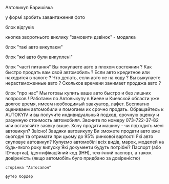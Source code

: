 Автовикуп Баришівка

у формі зробить завантаження фото

блок відгуків

кнопка зворотнього виклику "замовити дзвінок" - модалка

блок "такі авто викупаєм"

блок "які авто були викуплені"

блок "часті питання" Вы покупаете авто в плохом состоянии ? Как быстро продать
вам свой автомобиль ? Если авто кредитное или находится в залоге ? Что делать,
если авто не на ходу ? Вы выкупаете нерастаможенные авто ? Скольков времени
занимает продажа авто ?

блок "про нас" Мы готовы купить ваше авто быстро и без лишних вопросов !
Работаем по Автовыкупу в Киеве и Киевской области уже долгое время, имеем
необходимый эвакуатор, лафет. Бесплатно оцениваем автомобили и помогаем их
срочно продать. Обращайтесь к AUTOKYIV и вы получите индивидуальный подход,
срочную оценку и разумную стоимость автомобиля. Звоните по номеру 073-722-37-82
или оставляйте заявку выше. Хочу продати машину - чи підходить мені автовикуп?
Звісно! Завдяки автовикупу Ви зможете продати авто вже сьогодні та отримати при
цьому до 95% ринкової вартості Які авто скуповує автовикуп? Купуємо автомобілі
всіх видів, марок, моделей на будь-якого року випуску Які документи будуть
потрібні? Паспорт (або ID-картка), ідентифікаційний код (ІНН), технічний
паспорт, а також довіреність (якщо автомобіль було придбано за довіреністю)

    сторінка "Автосалон"

    футер бордер
